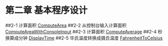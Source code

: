 第二章 基本程序设计
==================
##2-1 计算面积
[ComputeArea](./ComputeArea.java)
##2-2 从控制台输入计算面积
[ComputeAreaWithConsoleInput](./ComputeAreaWithConsoleInput.java)
##2-3 计算面积
[ComputeAverage](./ComputeAverage.java)
##2-4 秒换算成分钟
[DisplayTime](./DisplayTime.java)
##2-5 华氏温度转换成摄氏温度
[FahrenheitToCelsius](./FahrenheitToCelsius.java)
